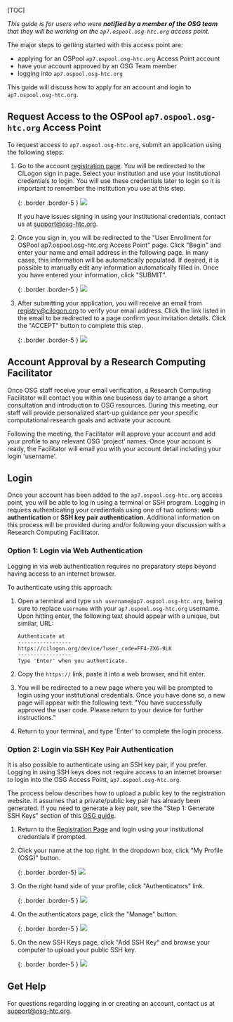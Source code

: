 [title]: - "OSPool ap7.ospool.osg-htc.org Access Point"
[TOC]


*This guide is for users who were **notified by a member of the OSG team** that they will be working on the `ap7.ospool.osg-htc.org` access point.*

The major steps to getting started with this access point are:

* applying for an OSPool `ap7.ospool.osg-htc.org` Access Point account 
* have your account approved by an OSG Team member
* logging into `ap7.ospool.osg-htc.org`

This guide will discuss how to apply for an account and login to `ap7.ospool.osg-htc.org`.

## Request Access to the OSPool `ap7.ospool.osg-htc.org` Access Point
To request access to `ap7.ospool.osg-htc.org`, submit an application using the following steps:

1. Go to the account [registration page](https://registry.cilogon.org/registry/co_petitions/start/coef:297). You will be redirected to the CILogon sign in page. Select your institution and use your institutional credentials to login. You will use these credentials later to login so it is important to remember the institution you use at this step. 
   
   {: .border .border-5 }
   <img src="ap7-images/cilogon.png" class= "img-fluid"/>
   
   
   If you have issues signing in using your institutional credentials, contact us at [support@osg-htc.org](mailto:support@osg-htc.org).


1. Once you sign in, you will be redirected to the "User Enrollment for OSPool ap7.ospool.osg-htc.org Access Point" page. Click "Begin" and enter your name and email address in the following page. In many cases, this information will be automatically populated. If desired, it is possible to manually edit any information automatically filled in. Once you have entered your information, click "SUBMIT".

   {: .border .border-5 }
   <img src="ap7-images/comanage-enrollment-form.png" class= "img-fluid"/>

1. After submitting your application, you will receive an email from [registry@cilogon.org](mailto:registry@cilogon.org) to verify your email address. Click the link listed in the email to be redirected to a page confirm your invitation details. Click the "ACCEPT" button to complete this step.

   {: .border .border-5 }
   <img src="ap7-images/comanage-email-verification-form.png" class= "img-fluid"/>
   

## Account Approval by a Research Computing Facilitator

Once OSG staff receive your email verification, a Research Computing Facilitator will contact you within one business day to arrange a short consultation and introduction to OSG resources. During this meeting, our staff will provide personalized start-up guidance per your specific computational research goals and activate your account.

Following the meeting, the Facilitator will approve your account and add your profile to any relevant OSG ‘project’ names. Once your account is ready, the Facilitator will email you with your account detail including your login 'username'. 


## Login

Once your account has been added to the `ap7.ospool.osg-htc.org` access point, you will be able to log in using a terminal or SSH program. Logging in requires authenticating your credientials using one of two options: __web authentication__ or __SSH key pair authentication__. Additional information on this process will be provided during and/or following your discussion with a Research Computing Facilitator.


### Option 1: Login via Web Authentication

Logging in via web authentication requires no preparatory steps beyond having access to an internet browser. 

To authenticate using this approach: 

1. Open a terminal and type `ssh username@ap7.ospool.osg-htc.org`, being sure to replace `username` with your `ap7.ospool.osg-htc.org` username. Upon hitting enter, the following text should appear with a unique, but similar, URL: 

   ```
   Authenticate at
   -----------------
   https://cilogon.org/device/?user_code=FF4-ZX6-9LK
   -----------------
   Type 'Enter' when you authenticate.
   ```

2. Copy the `https://` link, paste it into a web browser, and hit enter.  

3. You will be redirected to a new page where you will be prompted to login using your institutional credentials. Once you have done so, a new page will appear with the following text: "You have successfully approved the user code. Please return to your device for further instructions."

4. Return to your terminal, and type 'Enter' to complete the login process. 


### Option 2: Login via SSH Key Pair Authentication

It is also possible to authenticate using an SSH key pair, if you prefer. Logging in using SSH keys does not require access to an internet browser to login into the OSG Access Point, `ap7.ospool.osg-htc.org`. 

The process below describes how to upload a public key to the registration website. It assumes that a private/public key pair has already been generated. If you need to generate a key pair, see the "Step 1: Generate SSH Keys" section of this [OSG guide](https://support.opensciencegrid.org/support/solutions/articles/12000027675-generate-ssh-keys-and-activate-your-osg-login). 

1. Return to the [Registration Page](https://registry.cilogon.org/registry/co_petitions/start/coef:297) and login using your institutional credentials if prompted.

1. Click your name at the top right. In the dropdown box, click "My Profile (OSG)" button.

   {: .border .border-5}
   <img src="ap7-images/ssh-homepage-dropdown.png" class= "img-fluid"/>

1. On the right hand side of your profile, click "Authenticators" link.

   {: .border .border-5 }
   <img src="ap7-images/ssh-edit-profile.png" class= "img-fluid"/>

1. On the authenticators page, click the "Manage" button.

   {: .border .border-5 }
   <img src="ap7-images/ssh-authenticator-select.png" class= "img-fluid"/>

1. On the new SSH Keys page, click "Add SSH Key" and browse your computer to upload your public SSH key.
   
   {: .border .border-5 }
   <img src="ap7-images/ssh-key-list.png" class= "img-fluid"/>

## Get Help

For questions regarding logging in or creating an account, contact us at  [support@osg-htc.org](mailto:support@osg-htc.org).
